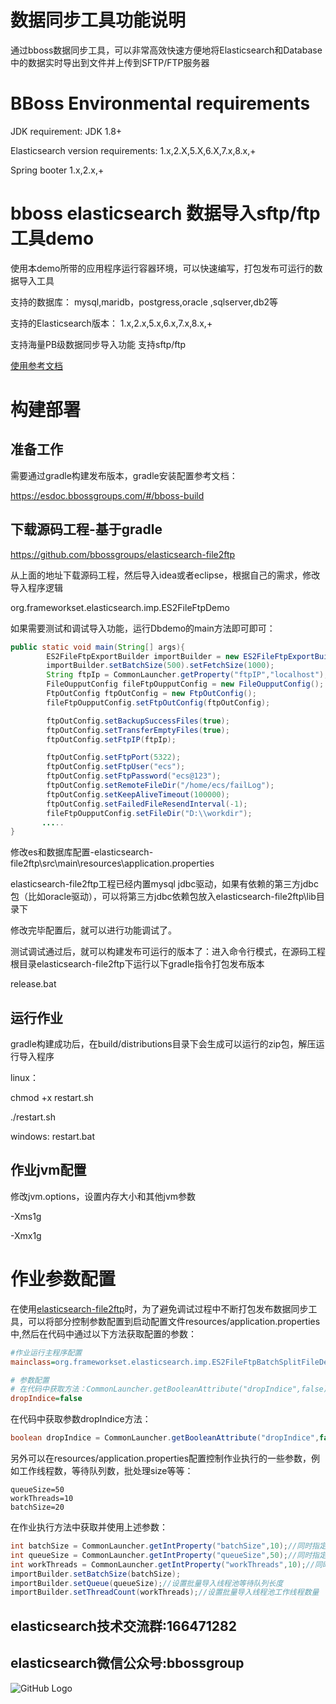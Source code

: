 # 数据同步工具功能说明
通过bboss数据同步工具，可以非常高效快速方便地将Elasticsearch和Database中的数据实时导出到文件并上传到SFTP/FTP服务器
# BBoss Environmental requirements

JDK requirement: JDK 1.8+

Elasticsearch version requirements: 1.x,2.X,5.X,6.X,7.x,8.x,+

Spring booter 1.x,2.x,+
# bboss elasticsearch 数据导入sftp/ftp工具demo
使用本demo所带的应用程序运行容器环境，可以快速编写，打包发布可运行的数据导入工具

支持的数据库：
mysql,maridb，postgress,oracle ,sqlserver,db2等

支持的Elasticsearch版本：
1.x,2.x,5.x,6.x,7.x,8.x,+

支持海量PB级数据同步导入功能
支持sftp/ftp

[使用参考文档](https://esdoc.bbossgroups.com/#/elasticsearch-sftp)


# 构建部署
## 准备工作
需要通过gradle构建发布版本，gradle安装配置参考文档：

https://esdoc.bbossgroups.com/#/bboss-build

## 下载源码工程-基于gradle
<https://github.com/bbossgroups/elasticsearch-file2ftp>

从上面的地址下载源码工程，然后导入idea或者eclipse，根据自己的需求，修改导入程序逻辑

org.frameworkset.elasticsearch.imp.ES2FileFtpDemo

如果需要测试和调试导入功能，运行Dbdemo的main方法即可即可：


```java
public static void main(String[] args){
		ES2FileFtpExportBuilder importBuilder = new ES2FileFtpExportBuilder();
		importBuilder.setBatchSize(500).setFetchSize(1000);
		String ftpIp = CommonLauncher.getProperty("ftpIP","localhost");//同时指定了默认值
		FileOupputConfig fileFtpOupputConfig = new FileOupputConfig();
		FtpOutConfig ftpOutConfig = new FtpOutConfig();
		fileFtpOupputConfig.setFtpOutConfig(ftpOutConfig);

		ftpOutConfig.setBackupSuccessFiles(true);
		ftpOutConfig.setTransferEmptyFiles(true);
		ftpOutConfig.setFtpIP(ftpIp);

		ftpOutConfig.setFtpPort(5322);
		ftpOutConfig.setFtpUser("ecs");
		ftpOutConfig.setFtpPassword("ecs@123");
		ftpOutConfig.setRemoteFileDir("/home/ecs/failLog");
		ftpOutConfig.setKeepAliveTimeout(100000);
		ftpOutConfig.setFailedFileResendInterval(-1);
		fileFtpOupputConfig.setFileDir("D:\\workdir");
       .....
}
```

修改es和数据库配置-elasticsearch-file2ftp\src\main\resources\application.properties

elasticsearch-file2ftp工程已经内置mysql jdbc驱动，如果有依赖的第三方jdbc包（比如oracle驱动），可以将第三方jdbc依赖包放入elasticsearch-file2ftp\lib目录下

修改完毕配置后，就可以进行功能调试了。


测试调试通过后，就可以构建发布可运行的版本了：进入命令行模式，在源码工程根目录elasticsearch-file2ftp下运行以下gradle指令打包发布版本

release.bat

## 运行作业
gradle构建成功后，在build/distributions目录下会生成可以运行的zip包，解压运行导入程序

linux：

chmod +x restart.sh

./restart.sh

windows: restart.bat

## 作业jvm配置
修改jvm.options，设置内存大小和其他jvm参数

-Xms1g

-Xmx1g



# 作业参数配置

在使用[elasticsearch-file2ftp](https://github.com/bbossgroups/elasticsearch-file2ftp)时，为了避免调试过程中不断打包发布数据同步工具，可以将部分控制参数配置到启动配置文件resources/application.properties中,然后在代码中通过以下方法获取配置的参数：

```ini
#作业运行主程序配置
mainclass=org.frameworkset.elasticsearch.imp.ES2FileFtpBatchSplitFileDemo

# 参数配置
# 在代码中获取方法：CommonLauncher.getBooleanAttribute("dropIndice",false);//同时指定了默认值false
dropIndice=false
```

在代码中获取参数dropIndice方法：

```java
boolean dropIndice = CommonLauncher.getBooleanAttribute("dropIndice",false);//同时指定了默认值false
```

另外可以在resources/application.properties配置控制作业执行的一些参数，例如工作线程数，等待队列数，批处理size等等：

```
queueSize=50
workThreads=10
batchSize=20
```

在作业执行方法中获取并使用上述参数：

```java
int batchSize = CommonLauncher.getIntProperty("batchSize",10);//同时指定了默认值
int queueSize = CommonLauncher.getIntProperty("queueSize",50);//同时指定了默认值
int workThreads = CommonLauncher.getIntProperty("workThreads",10);//同时指定了默认值
importBuilder.setBatchSize(batchSize);
importBuilder.setQueue(queueSize);//设置批量导入线程池等待队列长度
importBuilder.setThreadCount(workThreads);//设置批量导入线程池工作线程数量
```

 

## elasticsearch技术交流群:166471282 

## elasticsearch微信公众号:bbossgroup   
![GitHub Logo](https://static.oschina.net/uploads/space/2017/0617/094201_QhWs_94045.jpg)


